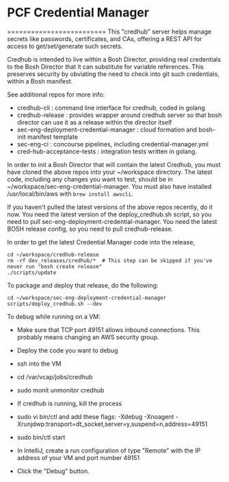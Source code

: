 # PCF Credential Manager
=========================
This "credhub" server helps manage secrets like passwords, certificates, and CAs,
offering a REST API for access to get/set/generate such secrets.
 
Credhub is intended to live within a Bosh Director, providing
 real credentials to the Bosh Director that it can substitute for 
 variable references.  This preserves security by obviating the need to check into git such credentials,
 within a Bosh manifest.

See additional repos for more info:

* credhub-cli :     command line interface for credhub, coded in golang
* credhub-release : provides wrapper around credhub server so that bosh director can use it as a release within the director itself
* sec-eng-deployment-credential-manager : cloud formation and bosh-init manifest template
* sec-eng-ci : concourse pipelines, including credential-manager.yml
* cred-hub-acceptance-tests : integration tests written in golang.

In order to init a Bosh Director that will contain the latest Credhub, you must have cloned the above repos into your ~/workspace directory.
The latest code, including any changes you want to test, should be in ~/workspace/sec-eng-credential-manager.
You must also have installed /usr/local/bin/aws with ```brew install awscli```.

If you haven't pulled the latest versions of the above repos recently, do it now. You need the latest version of the deploy_credhub.sh
script, so you need to pull sec-eng-deployment-credential-manager. You need the latest BOSH release config, so you need to pull credhub-release.

In order to get the latest Credential Manager code into the release,

```
cd ~/workspace/credhub-release
rm -rf dev_releases/credhub/*  # This step can be skipped if you've never run "bosh create release"
./scripts/update
```

To package and deploy that release, do the following:
```
cd ~/workspace/sec-eng-deployment-credential-manager
scripts/deploy_credhub.sh --dev
```

To debug while running on a VM:

* Make sure that TCP port 49151 allows inbound connections. This probably means changing an AWS security group. 
* Deploy the code you want to debug
* ssh into the VM
* cd /var/vcap/jobs/credhub
* sudo monit unmonitor credhub
* If credhub is running, kill the process
* sudo vi bin/ctl and add these flags: -Xdebug -Xnoagent -Xrunjdwp:transport=dt_socket,server=y,suspend=n,address=49151
* sudo bin/ctl start

* In IntelliJ, create a run configuration of type "Remote" with the IP address of your VM and port number 49151
* Click the "Debug" button.